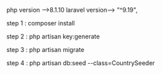 php  version -->8.1.10
laravel version--> "^9.19",

step 1 : composer install 

step 2 : php artisan key:generate 

step 3 : php artisan migrate 

step 4 : php artisan db:seed --class=CountrySeeder


